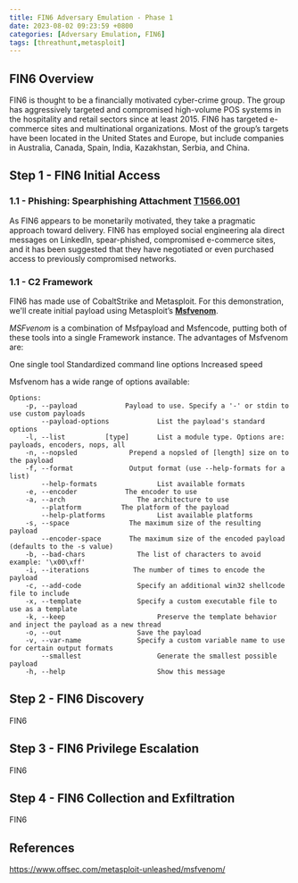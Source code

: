 ```yaml
---
title: FIN6 Adversary Emulation - Phase 1
date: 2023-08-02 09:23:59 +0800
categories: [Adversary Emulation, FIN6]
tags: [threathunt,metasploit]
---
```


## FIN6 Overview

FIN6 is thought to be a financially motivated cyber-crime group. The group has aggressively targeted and compromised high-volume POS systems in the hospitality and retail sectors since at least 2015. FIN6 has targeted e-commerce sites and multinational organizations. Most of the group’s targets have been located in the United States and Europe, but include companies in Australia, Canada, Spain, India, Kazakhstan, Serbia, and China.

## Step 1 - FIN6 Initial Access

### 1.1 - Phishing: Spearphishing Attachment [**T1566.001**](https://attack.mitre.org/techniques/T1566/001/)

As FIN6 appears to be monetarily motivated, they take a pragmatic approach toward delivery. FIN6 has employed social engineering ala direct messages on LinkedIn, spear-phished, compromised e-commerce sites, and it has been suggested that they have negotiated or even purchased access to previously compromised networks. 

### 1.1 - C2 Framework

FIN6 has made use of CobaltStrike and Metasploit. For this demonstration, we'll create initial payload using Metasploit’s [**Msfvenom**](https://docs.metasploit.com/docs/using-metasploit/basics/how-to-use-msfvenom.html).

_MSFvenom_ is a combination of Msfpayload and Msfencode, putting both of these tools into a single Framework instance. The advantages of Msfvenom are:

One single tool
Standardized command line options
Increased speed

Msfvenom has a wide range of options available:

```
Options:
    -p, --payload            Payload to use. Specify a '-' or stdin to use custom payloads
        --payload-options            List the payload's standard options
    -l, --list          [type]       List a module type. Options are: payloads, encoders, nops, all
    -n, --nopsled             Prepend a nopsled of [length] size on to the payload
    -f, --format              Output format (use --help-formats for a list)
        --help-formats               List available formats
    -e, --encoder            The encoder to use
    -a, --arch                  The architecture to use
        --platform          The platform of the payload
        --help-platforms             List available platforms
    -s, --space               The maximum size of the resulting payload
        --encoder-space       The maximum size of the encoded payload (defaults to the -s value)
    -b, --bad-chars             The list of characters to avoid example: '\x00\xff'
    -i, --iterations           The number of times to encode the payload
    -c, --add-code              Specify an additional win32 shellcode file to include
    -x, --template              Specify a custom executable file to use as a template
    -k, --keep                       Preserve the template behavior and inject the payload as a new thread
    -o, --out                   Save the payload
    -v, --var-name              Specify a custom variable name to use for certain output formats
        --smallest                   Generate the smallest possible payload
    -h, --help                       Show this message
```


## Step 2 - FIN6 Discovery

FIN6

## Step 3 - FIN6 Privilege Escalation

FIN6

## Step 4 - FIN6 Collection and Exfiltration

FIN6

## References

<https://www.offsec.com/metasploit-unleashed/msfvenom/>
